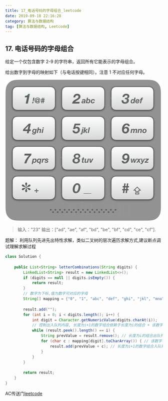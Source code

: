 ```yaml
---
title: 17_电话号码的字母组合_leetcode
date: 2019-09-18 22:16:28
category: 算法与数据结构
tag: [算法与数据结构, Leetcode]
---
```


## 17. 电话号码的字母组合

给定一个仅包含数字 2-9 的字符串，返回所有它能表示的字母组合。

给出数字到字母的映射如下（与电话按键相同）。注意 1 不对应任何字母。

![电话号码的字母组合](17-电话号码的字母组合-leetcode/17_telephone_keypad.png)

>输入："23"
输出：["ad", "ae", "af", "bd", "be", "bf", "cd", "ce", "cf"].

题解： 利用队列先进先出特性求解，类似二叉树的层次遍历求解方式,建议断点调试理解求解过程

```java
class Solution {
	
	public List<String> letterCombinations(String digits) {
		LinkedList<String> result = new LinkedList<>();
		if (digits == null || digits.isEmpty()) {
			return result;
		}
		// 数字为下标,值为数字可对应的字母
		String[] mapping = {"0", "1", "abc", "def", "ghi", "jkl", "mno", "pqrs", "tuv", "wxyz"};
		
		result.add("");
		for (int i = 0; i < digits.length(); i++) {
			int digit = Character.getNumericValue(digits.charAt(i));
			// 控制出入队列内容, 长度为i+1的数字组合依赖于长度为i的组合 + 该数字可对应的字母
			while (result.peek().length() == i) {
				String prevValue = result.remove(); // 长度为i的组合出队列
				for (char c : mapping[digit].toCharArray()) { // 该数字可对应的字母
					result.add(prevValue + c); // 长度为i+1的数字组合入队列
				}
			}
		}
		
		return result;
	}
}
```

AC传送门[leetcode](https://leetcode-cn.com/problems/letter-combinations-of-a-phone-number/)